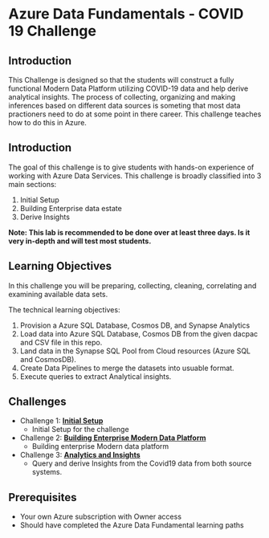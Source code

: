 # Azure Data Fundamentals - COVID 19 Challenge

## Introduction

This Challenge is designed so that the students will construct a fully functional Modern Data Platform utilizing COVID-19 data and help derive analytical insights.  The process of collecting, organizing and making inferences based on different data sources is someting that most data practioners need to do at some point in there career.  This challenge teaches how to do this in Azure.  

## Introduction

The goal of this challenge is to give students with hands-on experience of working with Azure Data Services. This challenge is broadly classified into 3 main sections: 

1) Initial Setup 
2) Building Enterprise data estate 
3) Derive Insights

**Note:  This lab is recommended to be done over at least three days.  Is it very in-depth and will test most students.**

## Learning Objectives

In this challenge you will be preparing, collecting, cleaning, correlating and examining available data sets. 

The technical learning objectives:

1. Provision a Azure SQL Database, Cosmos DB, and Synapse Analytics
2. Load data into Azure SQL Database, Cosmos DB from the given dacpac and CSV file in this repo.
3. Land data in the Synapse SQL Pool from Cloud resources (Azure SQL and CosmosDB).
4. Create Data Pipelines to merge the datasets into usuable format.
5. Execute queries to extract Analytical insights.

## Challenges

- Challenge 1: **[Initial Setup](Student/00-InitialSetup.md)**
   - Initial Setup for the challenge
- Challenge 2: **[Building Enterprise Modern Data Platform](Student/01-Background.md)**
   - Building enterprise Modern data platform
- Challenge 3: **[Analytics and Insights](Student/02-Provision.md)**
   - Query and derive Insights from the Covid19 data from both source systems.
   
## Prerequisites
- Your own Azure subscription with Owner access
- Should have completed the Azure Data Fundamental learning paths
